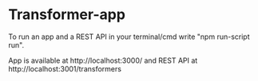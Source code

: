 # Transformer-app

To run an app and a REST API in your terminal/cmd write "npm run-script run".

App is available at http://localhost:3000/ and REST API at http://localhost:3001/transformers
